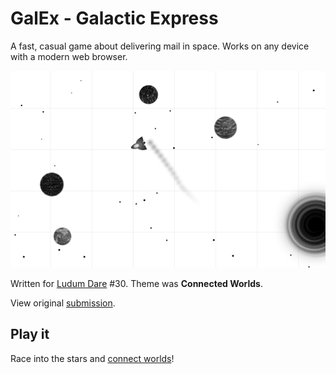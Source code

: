 GalEx - Galactic Express
========================

A fast, casual game about delivering mail in space.
Works on any device with a modern web browser.

![Screenshot](https://raw.githubusercontent.com/markusfisch/GalEx/gh-pages/screenshot.png)

Written for [Ludum Dare](http://ludumdare.com) #30.
Theme was __Connected Worlds__.

View original
[submission](http://www.ludumdare.com/compo/ludum-dare-30/?uid=19466).

Play it
-------

Race into the stars and [connect worlds](http://hhsw.de/sites/galex)!
